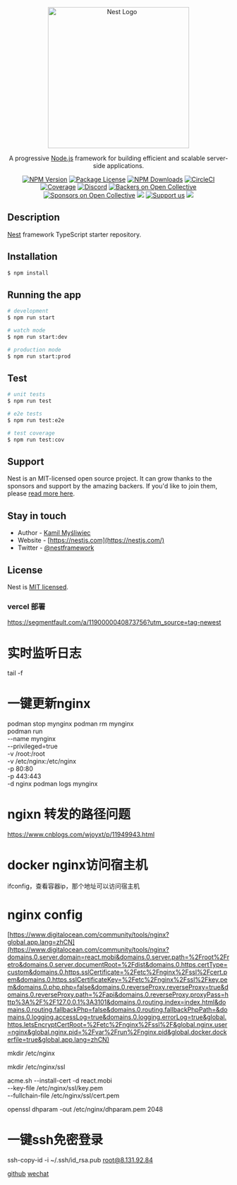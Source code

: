 <p align="center">
  <a href="http://nestjs.com/" target="blank"><img src="https://nestjs.com/img/logo_text.svg" width="320" alt="Nest Logo" /></a>
</p>

[circleci-image]: https://img.shields.io/circleci/build/github/nestjs/nest/master?token=abc123def456
[circleci-url]: https://circleci.com/gh/nestjs/nest

  <p align="center">A progressive <a href="http://nodejs.org" target="_blank">Node.js</a> framework for building efficient and scalable server-side applications.</p>
    <p align="center">
<a href="https://www.npmjs.com/~nestjscore" target="_blank"><img src="https://img.shields.io/npm/v/@nestjs/core.svg" alt="NPM Version" /></a>
<a href="https://www.npmjs.com/~nestjscore" target="_blank"><img src="https://img.shields.io/npm/l/@nestjs/core.svg" alt="Package License" /></a>
<a href="https://www.npmjs.com/~nestjscore" target="_blank"><img src="https://img.shields.io/npm/dm/@nestjs/common.svg" alt="NPM Downloads" /></a>
<a href="https://circleci.com/gh/nestjs/nest" target="_blank"><img src="https://img.shields.io/circleci/build/github/nestjs/nest/master" alt="CircleCI" /></a>
<a href="https://coveralls.io/github/nestjs/nest?branch=master" target="_blank"><img src="https://coveralls.io/repos/github/nestjs/nest/badge.svg?branch=master#9" alt="Coverage" /></a>
<a href="https://discord.gg/G7Qnnhy" target="_blank"><img src="https://img.shields.io/badge/discord-online-brightgreen.svg" alt="Discord"/></a>
<a href="https://opencollective.com/nest#backer" target="_blank"><img src="https://opencollective.com/nest/backers/badge.svg" alt="Backers on Open Collective" /></a>
<a href="https://opencollective.com/nest#sponsor" target="_blank"><img src="https://opencollective.com/nest/sponsors/badge.svg" alt="Sponsors on Open Collective" /></a>
  <a href="https://paypal.me/kamilmysliwiec" target="_blank"><img src="https://img.shields.io/badge/Donate-PayPal-ff3f59.svg"/></a>
    <a href="https://opencollective.com/nest#sponsor"  target="_blank"><img src="https://img.shields.io/badge/Support%20us-Open%20Collective-41B883.svg" alt="Support us"></a>
  <a href="https://twitter.com/nestframework" target="_blank"><img src="https://img.shields.io/twitter/follow/nestframework.svg?style=social&label=Follow"></a>
</p>
  <!--[![Backers on Open Collective](https://opencollective.com/nest/backers/badge.svg)](https://opencollective.com/nest#backer)
  [![Sponsors on Open Collective](https://opencollective.com/nest/sponsors/badge.svg)](https://opencollective.com/nest#sponsor)-->

## Description

[Nest](https://github.com/nestjs/nest) framework TypeScript starter repository.

## Installation

```bash
$ npm install
```

## Running the app

```bash
# development
$ npm run start

# watch mode
$ npm run start:dev

# production mode
$ npm run start:prod
```

## Test

```bash
# unit tests
$ npm run test

# e2e tests
$ npm run test:e2e

# test coverage
$ npm run test:cov
```

## Support

Nest is an MIT-licensed open source project. It can grow thanks to the sponsors and support by the amazing backers. If you'd like to join them, please [read more here](https://docs.nestjs.com/support).

## Stay in touch

- Author - [Kamil Myśliwiec](https://kamilmysliwiec.com)
- Website - [https://nestjs.com](https://nestjs.com/)
- Twitter - [@nestframework](https://twitter.com/nestframework)

## License

Nest is [MIT licensed](LICENSE).

### vercel 部署
https://segmentfault.com/a/1190000040873756?utm_source=tag-newest


# 实时监听日志
tail -f 

# 一键更新nginx
podman stop mynginx
podman rm mynginx  
podman run \
--name mynginx \
--privileged=true \
-v /root:/root \
-v /etc/nginx:/etc/nginx \
-p 80:80 \
-p 443:443 \
-d nginx
podman logs mynginx  

# ngixn 转发的路径问题
https://www.cnblogs.com/wjoyxt/p/11949943.html

# docker nginx访问宿主机
ifconfig，查看容器ip，那个地址可以访问宿主机

# nginx config

[https://www.digitalocean.com/community/tools/nginx?global.app.lang=zhCN](https://www.digitalocean.com/community/tools/nginx?domains.0.server.domain=react.mobi&domains.0.server.path=%2Froot%2Fretro&domains.0.server.documentRoot=%2Fdist&domains.0.https.certType=custom&domains.0.https.sslCertificate=%2Fetc%2Fnginx%2Fssl%2Fcert.pem&domains.0.https.sslCertificateKey=%2Fetc%2Fnginx%2Fssl%2Fkey.pem&domains.0.php.php=false&domains.0.reverseProxy.reverseProxy=true&domains.0.reverseProxy.path=%2Fapi&domains.0.reverseProxy.proxyPass=http%3A%2F%2F127.0.0.1%3A3101&domains.0.routing.index=index.html&domains.0.routing.fallbackPhp=false&domains.0.routing.fallbackPhpPath=&domains.0.logging.accessLog=true&domains.0.logging.errorLog=true&global.https.letsEncryptCertRoot=%2Fetc%2Fnginx%2Fssl%2F&global.nginx.user=nginx&global.nginx.pid=%2Fvar%2Frun%2Fnginx.pid&global.docker.dockerfile=true&global.app.lang=zhCN)

mkdir /etc/nginx

mkdir /etc/nginx/ssl

acme.sh --install-cert -d react.mobi \
--key-file       /etc/nginx/ssl/key.pem  \
--fullchain-file /etc/nginx/ssl/cert.pem

openssl dhparam -out /etc/nginx/dhparam.pem 2048

# 一键ssh免密登录
ssh-copy-id -i ~/.ssh/id_rsa.pub root@8.131.92.84

[github](https://react.mobi/api/oauth/github)
[wechat](https://react.mobi/api/oauth/wechat)
